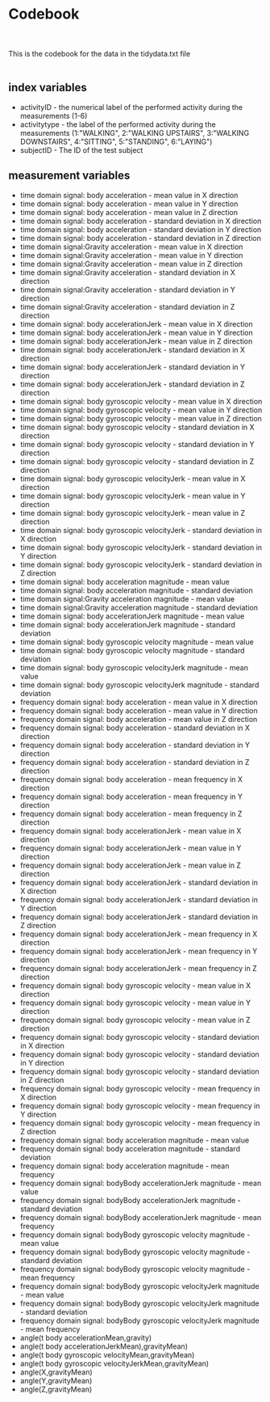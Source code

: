 # Codebook
<br><br>
This is the codebook for the data in the tidydata.txt file
<br><br>
## index variables
- activityID - the numerical label of the performed activity during the measurements (1-6)
- activitytype - the label of the performed activity during the measurements (1:"WALKING", 2:"WALKING UPSTAIRS", 3:"WALKING DOWNSTAIRS", 
4:"SITTING", 5:"STANDING", 6:"LAYING")
- subjectID - The ID of the test subject

## measurement variables
- time domain signal: body acceleration - mean value in X direction
- time domain signal: body acceleration - mean value in Y direction
- time domain signal: body acceleration - mean value in Z direction
- time domain signal: body acceleration - standard deviation in X direction
- time domain signal: body acceleration - standard deviation in Y direction
- time domain signal: body acceleration - standard deviation in Z direction
- time domain signal:Gravity acceleration - mean value in X direction
- time domain signal:Gravity acceleration - mean value in Y direction
- time domain signal:Gravity acceleration - mean value in Z direction
- time domain signal:Gravity acceleration - standard deviation in X direction
- time domain signal:Gravity acceleration - standard deviation in Y direction
- time domain signal:Gravity acceleration - standard deviation in Z direction
- time domain signal: body accelerationJerk - mean value in X direction
- time domain signal: body accelerationJerk - mean value in Y direction
- time domain signal: body accelerationJerk - mean value in Z direction
- time domain signal: body accelerationJerk - standard deviation in X direction
- time domain signal: body accelerationJerk - standard deviation in Y direction
- time domain signal: body accelerationJerk - standard deviation in Z direction
- time domain signal: body gyroscopic velocity - mean value in X direction
- time domain signal: body gyroscopic velocity - mean value in Y direction
- time domain signal: body gyroscopic velocity - mean value in Z direction
- time domain signal: body gyroscopic velocity - standard deviation in X direction
- time domain signal: body gyroscopic velocity - standard deviation in Y direction
- time domain signal: body gyroscopic velocity - standard deviation in Z direction
- time domain signal: body gyroscopic velocityJerk - mean value in X direction
- time domain signal: body gyroscopic velocityJerk - mean value in Y direction
- time domain signal: body gyroscopic velocityJerk - mean value in Z direction
- time domain signal: body gyroscopic velocityJerk - standard deviation in X direction
- time domain signal: body gyroscopic velocityJerk - standard deviation in Y direction
- time domain signal: body gyroscopic velocityJerk - standard deviation in Z direction
- time domain signal: body acceleration magnitude - mean value
- time domain signal: body acceleration magnitude - standard deviation
- time domain signal:Gravity acceleration magnitude - mean value
- time domain signal:Gravity acceleration magnitude - standard deviation
- time domain signal: body accelerationJerk magnitude - mean value
- time domain signal: body accelerationJerk magnitude - standard deviation
- time domain signal: body gyroscopic velocity magnitude - mean value
- time domain signal: body gyroscopic velocity magnitude - standard deviation
- time domain signal: body gyroscopic velocityJerk magnitude - mean value
- time domain signal: body gyroscopic velocityJerk magnitude - standard deviation
- frequency domain signal: body acceleration - mean value in X direction
- frequency domain signal: body acceleration - mean value in Y direction
- frequency domain signal: body acceleration - mean value in Z direction
- frequency domain signal: body acceleration - standard deviation in X direction
- frequency domain signal: body acceleration - standard deviation in Y direction
- frequency domain signal: body acceleration - standard deviation in Z direction
- frequency domain signal: body acceleration - mean frequency in X direction
- frequency domain signal: body acceleration - mean frequency in Y direction
- frequency domain signal: body acceleration - mean frequency in Z direction
- frequency domain signal: body accelerationJerk - mean value in X direction
- frequency domain signal: body accelerationJerk - mean value in Y direction
- frequency domain signal: body accelerationJerk - mean value in Z direction
- frequency domain signal: body accelerationJerk - standard deviation in X direction
- frequency domain signal: body accelerationJerk - standard deviation in Y direction
- frequency domain signal: body accelerationJerk - standard deviation in Z direction
- frequency domain signal: body accelerationJerk - mean frequency in X direction
- frequency domain signal: body accelerationJerk - mean frequency in Y direction
- frequency domain signal: body accelerationJerk - mean frequency in Z direction
- frequency domain signal: body gyroscopic velocity - mean value in X direction
- frequency domain signal: body gyroscopic velocity - mean value in Y direction
- frequency domain signal: body gyroscopic velocity - mean value in Z direction
- frequency domain signal: body gyroscopic velocity - standard deviation in X direction
- frequency domain signal: body gyroscopic velocity - standard deviation in Y direction
- frequency domain signal: body gyroscopic velocity - standard deviation in Z direction
- frequency domain signal: body gyroscopic velocity - mean frequency in X direction
- frequency domain signal: body gyroscopic velocity - mean frequency in Y direction
- frequency domain signal: body gyroscopic velocity - mean frequency in Z direction
- frequency domain signal: body acceleration magnitude - mean value
- frequency domain signal: body acceleration magnitude - standard deviation
- frequency domain signal: body acceleration magnitude - mean frequency
- frequency domain signal: bodyBody accelerationJerk magnitude - mean value
- frequency domain signal: bodyBody accelerationJerk magnitude - standard deviation
- frequency domain signal: bodyBody accelerationJerk magnitude - mean frequency
- frequency domain signal: bodyBody gyroscopic velocity magnitude - mean value
- frequency domain signal: bodyBody gyroscopic velocity magnitude - standard deviation
- frequency domain signal: bodyBody gyroscopic velocity magnitude - mean frequency
- frequency domain signal: bodyBody gyroscopic velocityJerk magnitude - mean value
- frequency domain signal: bodyBody gyroscopic velocityJerk magnitude - standard deviation
- frequency domain signal: bodyBody gyroscopic velocityJerk magnitude - mean frequency
- angle(t body accelerationMean,gravity)
- angle(t body accelerationJerkMean),gravityMean)
- angle(t body gyroscopic velocityMean,gravityMean)
- angle(t body gyroscopic velocityJerkMean,gravityMean)
- angle(X,gravityMean)
- angle(Y,gravityMean)
- angle(Z,gravityMean)
